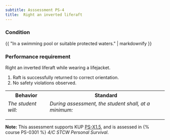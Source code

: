 ```yaml
---
subtitle: Asssessment PS-4
title:  Right an inverted liferaft
---
```




### Condition

{{ "In a swimming pool or suitable protected waters." | markdownify }}

### Performance requirement 

<table width='100%' class='Guidelines'>
 <thead>
 <tr>
     <th class='thirty'>Behavior</th>
     <th class='seventy'>Standard</th>
 </tr>
 <tr>
     <td><em>The student will:</em></td>
     <td><em>During assessment, the student shall, at a minimum:</em></td>
 </tr>
 </thead>
 <tbody>


<!--rowstart-->

Right an inverted liferaft while wearing a lifejacket.

<!--cellbreak-->

1. Raft is successfully returned to correct orientation.
2. No safety violations observed.

<!--rowend-->


 </tbody>
 </table>



*****

**Note:** This assessment supports KUP [PS-X1.5]({{site.baseurl}}/tables/611.html#PS-X1.5), and is assessed in  {% course  PS-0301 %}  *4/C STCW Personal Survival*. 

